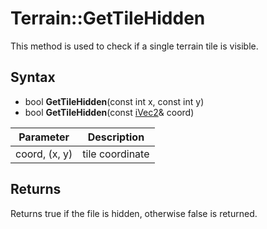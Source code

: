 # Terrain::GetTileHidden

This method is used to check if a single terrain tile is visible.

## Syntax

- bool **GetTileHidden**(const int x, const int y)
- bool **GetTileHidden**(const [iVec2](iVec2)& coord)

| Parameter | Description |
|---|---|
| coord, (x, y) | tile coordinate |

## Returns

Returns true if the file is hidden, otherwise false is returned.

